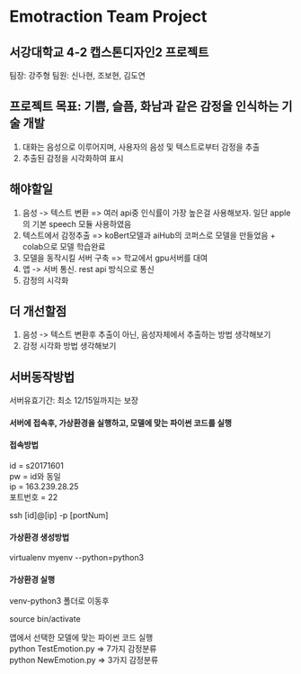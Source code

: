 # Emotraction Team Project

## 서강대학교 4-2 캡스톤디자인2 프로젝트

팀장: 강주형
팀원: 신나현, 조보현, 김도연

## 프로젝트 목표: 기쁨, 슬픔, 화남과 같은 감정을 인식하는 기술 개발

1. 대화는 음성으로 이루어지며, 사용자의 음성 및 텍스트로부터 감정을 추출
2. 추출된 감정을 시각화하여 표시

## 해야할일
1. 음성 -> 텍스트 변환 => 여러 api중 인식률이 가장 높은걸 사용해보자. 일단 apple의 기본 speech 모듈 사용하였음
2. 텍스트에서 감정추출 => koBert모델과 aiHub의 코퍼스로 모델을 만들었음 + colab으로 모델 학습완료
3. 모델을 동작시킬 서버 구축 => 학교에서 gpu서버를 대여
4. 앱 -> 서버 통신. rest api 방식으로 통신
5. 감정의 시각화

## 더 개선할점
1. 음성 -> 텍스트 변환후 추출이 아닌, 음성자체에서 추출하는 방법 생각해보기
2. 감정 시각화 방법 생각해보기


## 서버동작방법

서버유효기간:  최소 12/15일까지는 보장

#### 서버에 접속후, 가상환경을 실행하고, 모델에 맞는 파이썬 코드를 실행

#### 접속방법

id = s20171601<br>
pw = id와 동일<br>
ip = 163.239.28.25<br>
포트번호 = 22<br>

ssh [id]@[ip] -p [portNum]

#### 가상환경 생성방법

virtualenv myenv --python=python3

#### 가상환경 실행

venv-python3 폴더로 이동후

source bin/activate

앱에서 선택한 모델에 맞는 파이썬 코드 실행<br>
python TestEmotion.py => 7가지 감정분류<br>
python NewEmotion.py => 3가지 감정분류<br>


